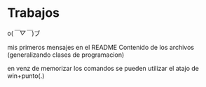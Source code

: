 # Trabajos

o(*￣▽￣*)ブ

mis primeros mensajes  en el README
Contenido de los archivos (generalizando clases de programacion)

en venz de memorizar los comandos se pueden utilizar el atajo de win+punto(.)
